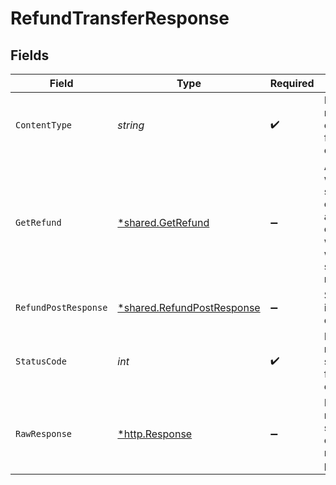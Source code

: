 # RefundTransferResponse


## Fields

| Field                                                                                             | Type                                                                                              | Required                                                                                          | Description                                                                                       |
| ------------------------------------------------------------------------------------------------- | ------------------------------------------------------------------------------------------------- | ------------------------------------------------------------------------------------------------- | ------------------------------------------------------------------------------------------------- |
| `ContentType`                                                                                     | *string*                                                                                          | :heavy_check_mark:                                                                                | HTTP response content type for this operation                                                     |
| `GetRefund`                                                                                       | [*shared.GetRefund](../../models/shared/getrefund.md)                                             | :heavy_minus_sign:                                                                                | A refund was successfully created but an error occurred while waiting for a synchronous response. |
| `RefundPostResponse`                                                                              | [*shared.RefundPostResponse](../../models/shared/refundpostresponse.md)                           | :heavy_minus_sign:                                                                                | Successfully initiated a card refund                                                              |
| `StatusCode`                                                                                      | *int*                                                                                             | :heavy_check_mark:                                                                                | HTTP response status code for this operation                                                      |
| `RawResponse`                                                                                     | [*http.Response](https://pkg.go.dev/net/http#Response)                                            | :heavy_minus_sign:                                                                                | Raw HTTP response; suitable for custom response parsing                                           |